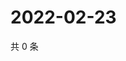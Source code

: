 # 2022-02-23

共 0 条

<!-- BEGIN WEIBO -->
<!-- 最后更新时间 Wed Feb 23 2022 08:52:36 GMT+0800 (China Standard Time) -->

<!-- END WEIBO -->
